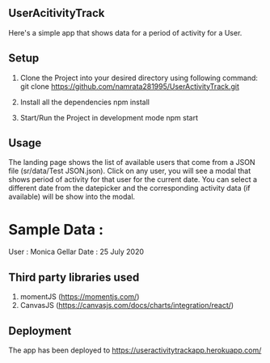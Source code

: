 ## UserAcitivityTrack
Here's a simple app that shows data for a period of activity for a User.

## Setup
1. Clone the Project into your desired directory using following command: 
    git clone https://github.com/namrata281995/UserActivityTrack.git

2. Install all the dependencies
    npm install

3. Start/Run the Project in development mode
    npm start


## Usage
The landing page shows the list of available users that come from a JSON file (sr/data/Test JSON.json).
Click on any user, you will see a modal that shows period of activity for that user for the current date.
You can select a different date from the datepicker and the corresponding activity data (if available) will be show into the modal.

# Sample Data :
User : Monica Gellar
Date : 25 July 2020

## Third party libraries used
1. momentJS (https://momentjs.com/)
2. CanvasJS (https://canvasjs.com/docs/charts/integration/react/)

## Deployment
The app has been deployed to https://useractivitytrackapp.herokuapp.com/